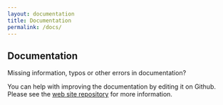 ```yaml
---
layout: documentation
title: Documentation
permalink: /docs/
---
```


## Documentation

Missing information, typos or other errors in documentation?

You can help with improving the documentation by editing it on Github. Please see the [web site repository](https://github.com/airdcpp-web/airdcpp-web) for more information.